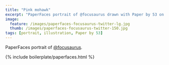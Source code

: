 ```yaml
---
title: "Pink mohawk"
excerpt: "PaperFaces portrait of @focusaurus drawn with Paper by 53 on an iPad."
image: 
  feature: /images/paperfaces-focusaurus-twitter-lg.jpg
  thumb: /images/paperfaces-focusaurus-twitter-150.jpg
tags: [portrait, illustration, Paper by 53]
---
```


PaperFaces portrait of [@focusaurus](http://twitter.com/focusaurus).

{% include boilerplate/paperfaces.html %}